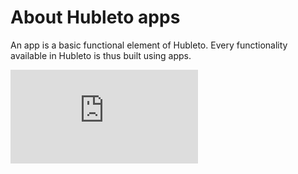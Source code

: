 # About Hubleto apps

An app is a basic functional element of Hubleto. Every functionality available in Hubleto is thus built using apps.

<div class="youtube-video">
  <iframe src="https://www.youtube.com/embed/EDwpRQBVIuY" title="YouTube video player" frameborder="0" allow="accelerometer; autoplay; clipboard-write; encrypted-media; gyroscope; picture-in-picture; web-share" referrerpolicy="strict-origin-when-cross-origin" allowfullscreen></iframe>
</div>
